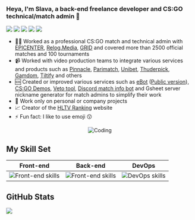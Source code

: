 ### Heya, I'm Slava, a back-end freelance developer and CS:GO technical/match admin 👋

[![](https://img.shields.io/badge/Website-PeRcH1.me-%23ffda00?style=flat&logo=e)](https://perch1.me/)
[![](https://img.shields.io/badge/Discord-PeRcH1%236100-%237289DA?logo=discord)](https://discordapp.com/users/284644003993878528)
[![](https://img.shields.io/badge/VK-Kushelevich-%234C75A3?logo=vk)](https://vk.com/id175059002)
[![](https://img.shields.io/badge/Email-mail%40perch1.me-%23BB001B?logo=mail.ru)](mailto://mail@perch1.me)
[![](https://img.shields.io/twitter/follow/PeRcH1337?color=%231DA1F2&style=flat&logo=twitter)](https://twitter.com/PeRcH1337)

- 👨‍💻 Worked as a professional CS:GO match and technical admin with [EPICENTER](https://epicenter.gg/en), [Relog.Media](https://relog.rs/), [GRID](https://grid.gg/) and covered more than 2500 official matches and 100 tournaments
- 📹 Worked with video production teams to integrate various services and products such as [Pinnacle](https://www.pinnacle.com/en/), [Parimatch](https://global.parimatch.com/en/), [Unibet](https://www.unibet.com/), [Thuderpick](https://thunderpick.com/en/), [Gamdom](https://gamdom.com/), [Tiltify](https://tiltify.com/) and others 
- 🆘 Created or improved various services such as [eBot](https://ebot.perch1.me/) ([Public version](http://www.esport-tools.net/)), [CS:GO Demos](https://csgo-demos.perch1.me/), [Veto tool](https://veto.perch1.me/), [Discord match info bot](https://h8r.services/discord-bot/) and Gsheet server nickname generator for match admins to simplify their work
- 💼 Work only on personal or company projects
- 📈 Creator of the [HLTV Ranking](https://hltv-ranking.perch1.me/) website
- ⚡ Fun fact: I like to use emoji 😗

<p align="center">
  <img src="https://c.tenor.com/bCfpwMjfAi0AAAAC/cat-typing.gif" alt="Coding">
</p>

## My Skill Set
| Front-end | Back-end | DevOps |
| --------- | -------- | ------ |
| ![Front-end skills](https://skillicons.dev/icons?i=html,css,js,ts,jquery,vue,webpack,sass) | ![Front-end skills](https://skillicons.dev/icons?i=nodejs,js,ts,php,pug,regex,mysql,postgres,redis,git) | ![DevOps skills](https://skillicons.dev/icons?i=linux,docker,bash,github,gitlab) |

## GitHub Stats
<img src="https://github-readme-stats.vercel.app/api?username=PeRcHiK31&show_icons=true&count_private=true&hide_border=true&theme=merko">
